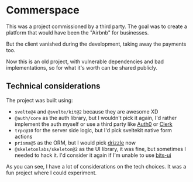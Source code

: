 # Commerspace

This was a project commissioned by a third party.
The goal was to create a platform that would have been the "Airbnb" for businesses.

But the client vanished during the development, taking away the payments too.

Now this is an old project, with vulnerable dependencies and bad implementations,
so for what it's worth can be shared publicly.


## Technical considerations

The project was built using:
- `svelte@4` and `@svelte/kit@2` because they are awesome XD
- `@auth/core` as the auth library, but I wouldn't pick it again, I'd rather implement the auth myself or use a third party like [Auth0](https://auth0.com/) or [Clerk](https://clerk.com/)
- `trpc@10` for the server side logic, but I'd pick sveltekit native form actions
- `prisma@5` as the ORM, but I would pick [drizzle](https://orm.drizzle.team/) now
- `@skeletonlabs/skeleton@2` as the UI library, it was fine, but sometimes I needed to hack it. I'd consider it again if I'm unable to use [bits-ui](https://www.bits-ui.com/)

As you can see, I have a lot of considerations on the tech choices. It was a fun project where I could experiment.